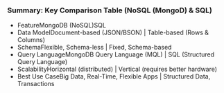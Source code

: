### Summary: Key Comparison Table (NoSQL (MongoD) & SQL)
- FeatureMongoDB (NoSQL)SQL
- Data ModelDocument-based (JSON/BSON) | Table-based (Rows & Columns)
- SchemaFlexible, Schema-less | Fixed, Schema-based
- Query LanguageMongoDB Query Language (MQL) | SQL (Structured Query Language)
- ScalabilityHorizontal (distributed) | Vertical (requires better hardware)
- Best Use CaseBig Data, Real-Time, Flexible Apps | Structured Data, Transactions